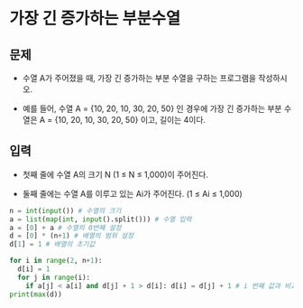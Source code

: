 # 가장 긴 증가하는 부분수열

## 문제
- 수열 A가 주어졌을 때, 가장 긴 증가하는 부분 수열을 구하는 프로그램을 작성하시오.

- 예를 들어, 수열 A = {10, 20, 10, 30, 20, 50} 인 경우에 가장 긴 증가하는 부분 수열은 A = {10, 20, 10, 30, 20, 50} 이고, 길이는 4이다.

## 입력
- 첫째 줄에 수열 A의 크기 N (1 ≤ N ≤ 1,000)이 주어진다.

- 둘째 줄에는 수열 A를 이루고 있는 Ai가 주어진다. (1 ≤ Ai ≤ 1,000)

``` Python
n = int(input()) # 수열의 크기
a = list(map(int, input().split())) # 수열 입력
a = [0] + a # 수열의 0번째 설정
d = [0] * (n+1) # 배열의 범위 설정
d[1] = 1 # 배열의 초기값

for i in range(2, n+1):
  d[i] = 1 
  for j in range(i):
    if a[j] < a[i] and d[j] + 1 > d[i]: d[i] = d[j] + 1 # i 번째 값과 비교하여 j가 작다면 값 교체 
print(max(d))
```
